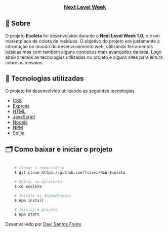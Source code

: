 <h3 align="center">
    <a href="">Next Level Week</a>
<h3 >

## 🔖 Sobre

O projeto **Ecoleta** foi desenvolvido durante a **Next Level Week 1.0**, e é um marketplace de coleta de resíduos. O objetivo do projeto era justamente a introdução no mundo do desenvolvimento web, utilizando ferramentas básicas mas com também alguns conceitos mais avançados da área. Logo abaixo temos as tecnologias utilizadas no projeto e alguns sites para leitura sobre os mesmos.


## 🚀 Tecnologias utilizadas

O projeto foi desenvolvido utilizando as seguintes tecnologias

- [CSS](https://developer.mozilla.org/pt-BR/docs/Web/CSS)
- [Express](https://expressjs.com/pt-br/)
- [HTML](https://developer.mozilla.org/pt-BR/docs/Web/HTML)
- [JavaScript](https://www.javascript.com/)
- [Nodejs](https://nodejs.org/en/)
- [NPM](https://www.npmjs.com/)
- [Sqlite](https://www.sqlite.org/index.html)

## 🗂 Como baixar e iniciar o projeto

```bash

    # Clonar o repositório
    $ git clone https://github.com/fsdavi/NLW-Ecoleta

    # Entrar no diretório
    $ cd ecoleta

    # Instale as dependências
    $ npm install
    
    # Iniciar o projeto
    $ npm start
```

Desenvolvido por [Davi Santos Freire](https://www.linkedin.com/in/davisfreire/)
